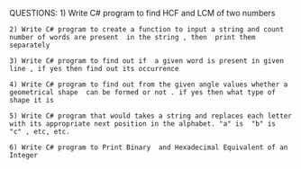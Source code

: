QUESTIONS:
	1) Write C# program to find HCF and LCM of two numbers

	2) Write C# program to create a function to input a string and count number of words are present  in the string , then  print them separately

	3) Write C# program to find out if  a given word is present in given line , if yes then find out its occurrence

	4) Write C# program to find out from the given angle values whether a geometrical shape  can be formed or not . if yes then what type of shape it is

	5) Write C# program that would takes a string and replaces each letter with its appropriate next position in the alphabet. "a" is  "b" is  "c" , etc, etc.

	6) Write C# program to Print Binary  and Hexadecimal Equivalent of an Integer
